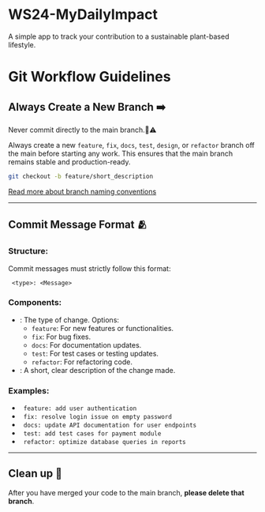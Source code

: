 # WS24-MyDailyImpact

A simple app to track your contribution to a sustainable plant-based lifestyle.

# Git Workflow Guidelines

## Always Create a New Branch ➡️

Never commit directly to the main branch.🚨⚠️

Always create a new `feature`, `fix`, `docs`, `test`, `design`, or `refactor` branch off the main before starting any work. This ensures that the main branch remains stable and production-ready.

```bash
git checkout -b feature/short_description
```

[Read more about branch naming conventions](https://medium.com/@abhay.pixolo/naming-conventions-for-git-branches-a-cheatsheet-8549feca2534)

---

## Commit Message Format 🫂

### Structure:

Commit messages must strictly follow this format:

```
 <type>: <Message>
```

### Components:

- **<type>**: The type of change. Options:
  - `feature`: For new features or functionalities.
  - `fix`: For bug fixes.
  - `docs`: For documentation updates.
  - `test`: For test cases or testing updates.
  - `refactor`: For refactoring code.
- **<Message>**: A short, clear description of the change made.

### Examples:

- ` feature: add user authentication`
- ` fix: resolve login issue on empty password`
- ` docs: update API documentation for user endpoints`
- ` test: add test cases for payment module`
- ` refactor: optimize database queries in reports`

---

## Clean up 🧹

After you have merged your code to the main branch, **please delete that branch**.
